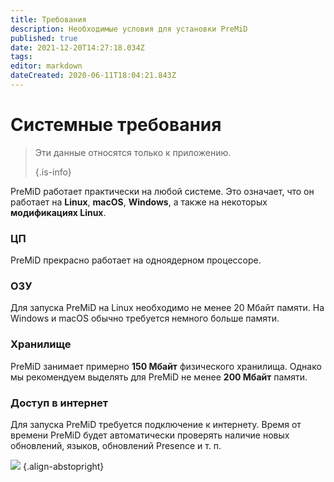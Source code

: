 ```yaml
---
title: Требования
description: Необходимые условия для установки PreMiD
published: true
date: 2021-12-20T14:27:18.034Z
tags:
editor: markdown
dateCreated: 2020-06-11T18:04:21.843Z
---
```


# Системные требования

> Эти данные относятся только к приложению. 
> 
> {.is-info}

PreMiD работает практически на любой системе. Это означает, что он работает на **Linux**, **macOS**, **Windows**, а также на некоторых **модификациях Linux**.

### ЦП
PreMiD прекрасно работает на одноядерном процессоре.

### ОЗУ
Для запуска PreMiD на Linux необходимо не менее 20 Мбайт памяти. На Windows и macOS обычно требуется немного больше памяти.

### Хранилище
PreMiD занимает примерно **150 Мбайт** физического хранилища. Однако мы рекомендуем выделять для PreMiD не менее **200 Мбайт** памяти.

### Доступ в интернет
Для запуска PreMiD требуется подключение к интернету. Время от времени PreMiD будет автоматически проверять наличие новых обновлений, языков, обновлений Presence и т. п.

![](https://a.icons8.com/ViUXyjOj/f4tFww/svg.svg) {.align-abstopright}
